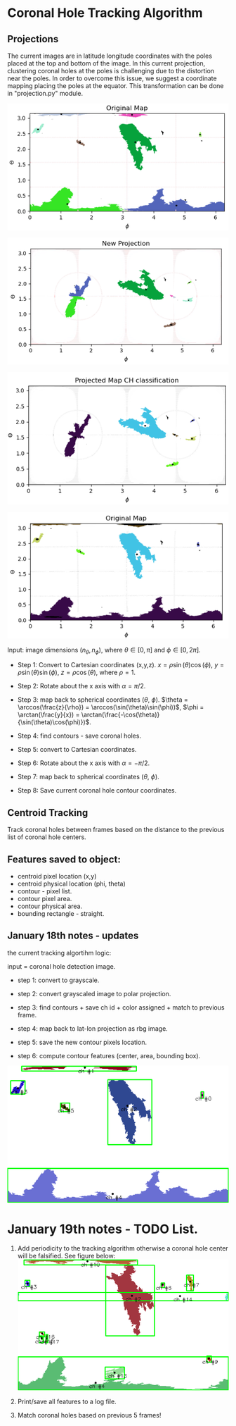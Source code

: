 # Coronal Hole Tracking Algorithm 

## Projections
The current images are in latitude longitude coordinates with the poles placed at the top and bottom of the image. In this current projection, clustering coronal holes at the poles is challenging due to the distortion near the poles. In order to overcome this issue, we suggest a coordinate mapping placing the poles at the equator. This transformation can be done in "projection.py" module. 

![](images/map.png)

![](images/newprojection.png)

![](images/ch_class_proj.png)

![](images/orig_map.png)

Input: image dimensions $(n_{\theta}, n_{\phi})$, where $\theta \in [0, \pi]$ and $\phi \in [0, 2\pi]$.


- Step 1: Convert to Cartesian coordinates (x,y,z).
  $x = \rho \sin(\theta)\cos(\phi)$,
  $y = \rho \sin(\theta)\sin(\phi)$,
  $z = \rho \cos(\theta)$,
  where $\rho = 1$. 
  
- Step 2: Rotate about the x axis with $\alpha = \pi/2$.

- Step 3: map back to spherical coordinates ($\theta$, $\phi$).
  $\theta = \arccos(\frac{z}{\rho}) = \arccos(\sin(\theta)\sin(\phi))$,
  $\phi = \arctan(\frac{y}{x}) = \arctan(\frac{-\cos(\theta)}{\sin(\theta)\cos(\phi)})$.

- Step 4: find contours - save coronal holes. 

- Step 5: convert to Cartesian coordinates. 

- Step 6: Rotate about the x axis with $\alpha = -\pi/2$.

- Step 7: map back to spherical coordinates ($\theta$, $\phi$).

- Step 8: Save current coronal hole contour coordinates. 

## Centroid Tracking 
Track coronal holes between frames based on the distance to the previous list of coronal hole centers. 

## Features saved to object: 

- centroid pixel location (x,y)
- centroid physical location (phi, theta) 
- contour - pixel list.
- contour pixel area.
- contour physical area. 
- bounding rectangle - straight.


## January 18th notes - updates

the current tracking algortihm logic: 

input = coronal hole detection image.

* step 1: convert to grayscale. 

* step 2: convert grayscaled image to polar projection. 

* step 3: find contours + save ch id + color assigned + match to previous frame. 

* step 4: map back to lat-lon projection as rbg image. 

* step 5: save the new contour pixels location. 

* step 6: compute contour features (center, area, bounding box). 

![](images/CoronalHoleTracking.png)


# January 19th notes - TODO List. 
1. Add periodicity to the tracking algorithm otherwise a coronal hole center will be falsified. 
See figure below:
![](images/ch_tracking_jan19.png)

2. Print/save all features to a log file. 

3. Match coronal holes based on previous 5 frames!
